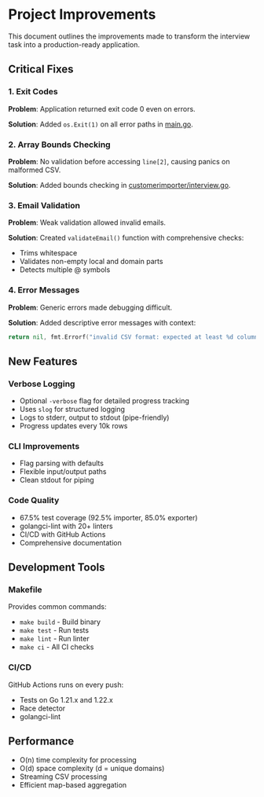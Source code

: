# Project Improvements

This document outlines the improvements made to transform the interview task into a production-ready application.

## Critical Fixes

### 1. Exit Codes
**Problem**: Application returned exit code 0 even on errors.

**Solution**: Added `os.Exit(1)` on all error paths in [main.go](main.go).

### 2. Array Bounds Checking
**Problem**: No validation before accessing `line[2]`, causing panics on malformed CSV.

**Solution**: Added bounds checking in [customerimporter/interview.go](customerimporter/interview.go:99-101).

### 3. Email Validation
**Problem**: Weak validation allowed invalid emails.

**Solution**: Created `validateEmail()` function with comprehensive checks:
- Trims whitespace
- Validates non-empty local and domain parts
- Detects multiple @ symbols

### 4. Error Messages
**Problem**: Generic errors made debugging difficult.

**Solution**: Added descriptive error messages with context:
```go
return nil, fmt.Errorf("invalid CSV format: expected at least %d columns, got %d", expected, actual)
```

## New Features

### Verbose Logging
- Optional `-verbose` flag for detailed progress tracking
- Uses `slog` for structured logging
- Logs to stderr, output to stdout (pipe-friendly)
- Progress updates every 10k rows

### CLI Improvements
- Flag parsing with defaults
- Flexible input/output paths
- Clean stdout for piping

### Code Quality
- 67.5% test coverage (92.5% importer, 85.0% exporter)
- golangci-lint with 20+ linters
- CI/CD with GitHub Actions
- Comprehensive documentation

## Development Tools

### Makefile
Provides common commands:
- `make build` - Build binary
- `make test` - Run tests
- `make lint` - Run linter
- `make ci` - All CI checks

### CI/CD
GitHub Actions runs on every push:
- Tests on Go 1.21.x and 1.22.x
- Race detector
- golangci-lint

## Performance

- O(n) time complexity for processing
- O(d) space complexity (d = unique domains)
- Streaming CSV processing
- Efficient map-based aggregation
